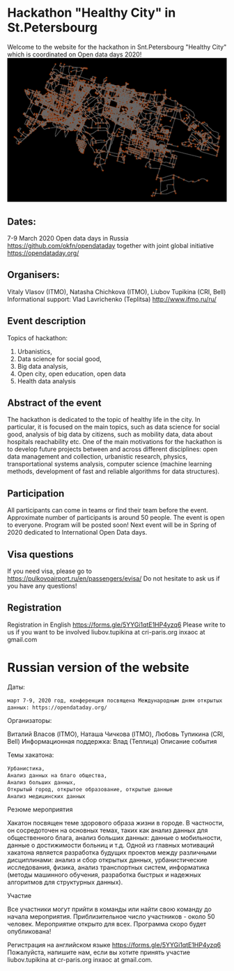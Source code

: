 # Hackathon "Healthy City" in St.Petersbourg
Welcome to the website for the hackathon in Snt.Petersbourg "Healthy City" which is coordinated on Open data days 2020! 
<img src="images/petergof.png" alt="hi" class="inline"/>

## Dates: 
7-9 March 2020 Open data days in Russia https://github.com/okfn/opendataday
together with joint global initiative https://opendataday.org/ 

## Organisers: 
Vitaly Vlasov (ITMO), Natasha Chichkova (ITMO), Liubov Tupikina (CRI, Bell) 
Informational support: Vlad Lavrichenko (Teplitsa)
http://www.ifmo.ru/ru/

## Event description
Topics of hackathon: 
1. Urbanistics, 
2. Data science for social good, 
3. Big data analysis, 
5. Open city, open education, open data
6. Health data analysis

## Abstract of the event
The hackathon is dedicated to the topic of healthy life in the city. In particular, it is focused on the main topics, such as data science for social good, analysis of big data by citizens, such as mobility data, data about hospitals reachability etc. 
One of the main motivations for the hackathon is to develop future projects between and across different disciplines: open data management and collection, urbanistic research, physics, transportational systems analysis, computer science (machine learning methods, development of fast and reliable algorithms for data structures).

## Participation
All participants can come in teams or find their team before the event. 
Approximate number of participants is around 50 people. The event is open to everyone. Program will be posted soon! Next event will be in Spring of 2020 dedicated to International Open Data days.


## Visa questions 
If you need visa, please go to https://pulkovoairport.ru/en/passengers/evisa/
Do not hesitate to ask us if you have any questions!

## Registration
Registration in English https://forms.gle/5YYGi1qtE1HP4yzq6 
Please write to us if you want to be involved 
liubov.tupikina at cri-paris.org
inxaoc at gmail.com


# Russian version of the website 


Даты:

   
    март 7-9, 2020 год, конференция посвящена Международным дням открытых данных: https://opendataday.org/ 

Организаторы:

Виталий Власов (ITMO), Наташа Чичкова (ITMO), Любовь Тупикина (CRI, Bell) Информационная поддержка: Влад (Теплица)
Описание события

Темы хакатона:

    Урбанистика,
    Анализ данных на благо общества,
    Aнализ больших данных,
    Открытый город, открытое образование, открытые данные
    Анализ медицинских данных

Резюме мероприятия

Хакатон посвящен теме здорового образа жизни в городе. В частности, он сосредоточен на основных темах, таких как анализ данных для общественного блага, анализ больших данных: данные о мобильности, данные о достижимости больниц и т.д. Одной из главных мотиваций хакатона является разработка будущих проектов между различными дисциплинами: aнализ и сбор открытых данных, урбанистические исследования, физика, анализ транспортных систем, информатика (методы машинного обучения, разработка быстрых и надежных алгоритмов для структурных данных).

Участие

Все участники могут прийти в команды или найти свою команду до начала мероприятия. Приблизительное число участников - около 50 человек. Мероприятие открыто для всех. Программа скоро будет опубликована!


Регистрация на английском языке https://forms.gle/5YYGi1qtE1HP4yzq6 
Пожалуйста, напишите нам, если вы хотите принять участие liubov.tupikina at cr-paris.org inxaoc at gmail.com.
